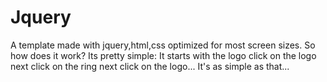 # Jquery
A template made with jquery,html,css optimized for most screen sizes.
So how does it work?
Its pretty simple:
It starts with the logo click on the logo 
next click on the ring 
next click on the logo... 
It's as simple as that... 
